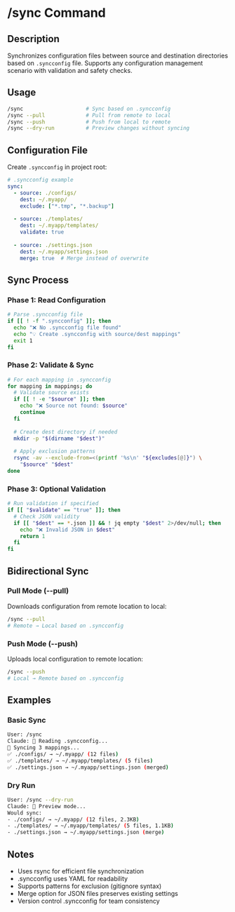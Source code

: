 # /sync Command

## Description

Synchronizes configuration files between source and destination directories based on `.syncconfig` file. Supports any configuration management scenario with validation and safety checks.

## Usage

```bash
/sync                    # Sync based on .syncconfig
/sync --pull             # Pull from remote to local
/sync --push             # Push from local to remote
/sync --dry-run          # Preview changes without syncing
```

## Configuration File

Create `.syncconfig` in project root:

```yaml
# .syncconfig example
sync:
  - source: ./configs/
    dest: ~/.myapp/
    exclude: ["*.tmp", "*.backup"]
  
  - source: ./templates/
    dest: ~/.myapp/templates/
    validate: true
    
  - source: ./settings.json
    dest: ~/.myapp/settings.json
    merge: true  # Merge instead of overwrite
```

## Sync Process

### Phase 1: Read Configuration

```bash
# Parse .syncconfig file
if [[ ! -f ".syncconfig" ]]; then
  echo "❌ No .syncconfig file found"
  echo "💡 Create .syncconfig with source/dest mappings"
  exit 1
fi
```

### Phase 2: Validate & Sync

```bash
# For each mapping in .syncconfig
for mapping in mappings; do
  # Validate source exists
  if [[ ! -e "$source" ]]; then
    echo "❌ Source not found: $source"
    continue
  fi
  
  # Create dest directory if needed
  mkdir -p "$(dirname "$dest")"
  
  # Apply exclusion patterns
  rsync -av --exclude-from=<(printf '%s\n' "${excludes[@]}") \
    "$source" "$dest"
done
```

### Phase 3: Optional Validation

```bash
# Run validation if specified
if [[ "$validate" == "true" ]]; then
  # Check JSON validity
  if [[ "$dest" == *.json ]] && ! jq empty "$dest" 2>/dev/null; then
    echo "❌ Invalid JSON in $dest"
    return 1
  fi
fi
```

## Bidirectional Sync

### Pull Mode (--pull)
Downloads configuration from remote location to local:
```bash
/sync --pull
# Remote → Local based on .syncconfig
```

### Push Mode (--push)
Uploads local configuration to remote location:
```bash
/sync --push  
# Local → Remote based on .syncconfig
```

## Examples

### Basic Sync
```bash
User: /sync
Claude: 📖 Reading .syncconfig...
🔄 Syncing 3 mappings...
✅ ./configs/ → ~/.myapp/ (12 files)
✅ ./templates/ → ~/.myapp/templates/ (5 files)
✅ ./settings.json → ~/.myapp/settings.json (merged)
```

### Dry Run
```bash
User: /sync --dry-run
Claude: 📖 Preview mode...
Would sync:
- ./configs/ → ~/.myapp/ (12 files, 2.3KB)
- ./templates/ → ~/.myapp/templates/ (5 files, 1.1KB)
- ./settings.json → ~/.myapp/settings.json (merge)
```

## Notes

- Uses rsync for efficient file synchronization
- .syncconfig uses YAML for readability
- Supports patterns for exclusion (gitignore syntax)
- Merge option for JSON files preserves existing settings
- Version control .syncconfig for team consistency